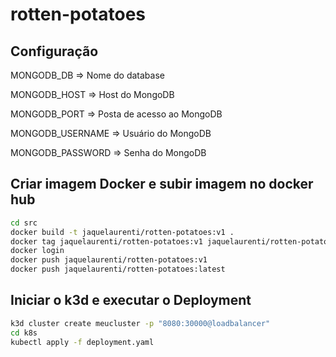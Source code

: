 # rotten-potatoes

## Configuração

MONGODB_DB => Nome do database

MONGODB_HOST => Host do MongoDB

MONGODB_PORT => Posta de acesso ao MongoDB

MONGODB_USERNAME => Usuário do MongoDB

MONGODB_PASSWORD => Senha do MongoDB


## Criar imagem Docker e subir imagem no docker hub
```sh
cd src
docker build -t jaquelaurenti/rotten-potatoes:v1 .
docker tag jaquelaurenti/rotten-potatoes:v1 jaquelaurenti/rotten-potatoes:latest
docker login
docker push jaquelaurenti/rotten-potatoes:v1
docker push jaquelaurenti/rotten-potatoes:latest
```

## Iniciar o k3d e executar o Deployment
```sh
k3d cluster create meucluster -p "8080:30000@loadbalancer"
cd k8s
kubectl apply -f deployment.yaml
```

